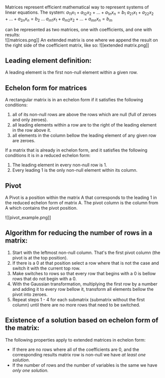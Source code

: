 Matrices represent efficient mathematical way to represent systems of linear equations.
The system: 
$a_{11}x_1 + a_{12}x_2 + ... + a_{1n}x_n = b_1$
$a_{21}x_1 + a_{22}x_2 + ... + a_{2n}x_n = b_2$
$...$
$a_{m1}x_1 + a_{m2}x_2 + ... + a_{mn}x_n = b_m$

can be represented as two matrices, one with coefficients, and one with results:  
![[matrices.png]]
An extended matrix is one where we append the result on the right side of the coefficient matrix, like so:
![[extended matrix.png]]


## Leading element definition:

A leading element is the first non-null element within a given row.
## Echelon form for matrices

A rectangular matrix is in an echelon form if it satisfies the following conditions: 
1. all of its non-null rows are above the rows which are null (full of zeroes and only zeroes).
2. all leading elements within a row are to the right of the leading element in the row above it.
3. all elements in the column bellow the leading element of any given row are zeroes.

If a matrix that is already in echelon form, and it satisfies the following conditions it is in a reduced echelon form:
1. The leading element in every non-null row is 1.
2. Every leading 1 is the only non-null element within its column.

## Pivot 

A Pivot is a position within the matrix A that corresponds to the leading 1 in  the reduced echelon form of matrix A. The pivot column is the column from A which contains the pivot position.

![[pivot_example.png]]


## Algorithm for reducing the number of rows in a matrix:

1. Start with the leftmost non-null column. That's the first pivot column (the pivot is at the top position).
2. If there is a 0 at that position select a row where that is not the case and switch it with the current top row.
3. Make switches to rows so that every row that begins with a 0 is bellow rows that do not begin with a 0.
4. With the Gaussian transformation, multiplying the first row by a number and adding it to every row bellow it, transform all elements bellow the pivot into zeroes. 
5. Repeat steps 1 - 4 for each submatrix (submatrix without the first column) until there are no more rows that need to be switched.

## Existence of a solution based on echelon form of the matrix: 

The following properties apply to extended matrices in echelon form:
-  If there are no rows where all of the coefficients are 0, and the corresponding results matrix row is non-null we have *at least one solution*.
- If the number of rows and the number of variables is the same we have *only one solution.*
